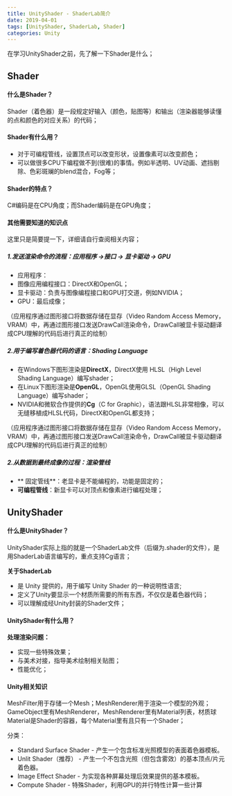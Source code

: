```yaml
---
title: UnityShader - ShaderLab简介
date: 2019-04-01
tags: [UnityShader, ShaderLab, Shader]
categories: Unity
---
```


在学习UnityShader之前，先了解一下Shader是什么；
## Shader
#### 什么是Shader？
Shader（着色器）是一段规定好输入（颜色，贴图等）和输出（渲染器能够读懂的点和颜色的对应关系）的代码；
#### Shader有什么用？
- 对于可编程管线，设置顶点可以改变形状，设置像素可以改变颜色；
- 可以做很多CPU下编程做不到(很难)的事情。例如半透明、UV动画、遮挡剔除、色彩斑斓的blend混合，Fog等；

#### Shader的特点？
C#编码是在CPU角度；而Shader编码是在GPU角度；
#### 其他需要知道的知识点
这里只是简要提一下，详细请自行查阅相关内容；

##### 1.发送渲染命令的流程：*应用程序 ->接口 -> 显卡驱动 -> GPU*
- 应用程序：
- 图像应用编程接口：DirectX和OpenGL；
- 显卡驱动：负责与图像编程接口和GPU打交道，例如NVIDIA；
- GPU：最后成像；

（应用程序通过图形接口将数据存储在显存（Video Random Access Memory，VRAM）中，再通过图形接口发送DrawCall渲染命令，DrawCall被显卡驱动翻译成CPU理解的代码后进行真正的绘制）

##### 2.用于编写着色器代码的语言：*Shading Language*
- 在Windows下图形渲染是**DirectX**，DirectX使用 HLSL（High Level Shading Language）编写shader；
- 在Linux下图形渲染是**OpenGL**，OpenGL使用GLSL（OpenGL Shading Language）编写shader；
- NVIDIA和微软合作提供的**Cg**（C for Graphic），语法跟HLSL非常相像，可以无缝移植成HLSL代码，DirectX和OpenGL都支持；

（应用程序通过图形接口将数据存储在显存（Video Random Access Memory，VRAM）中，再通过图形接口发送DrawCall渲染命令，DrawCall被显卡驱动翻译成CPU理解的代码后进行真正的绘制）

##### 2.从数据到最终成像的过程：*渲染管线*
- ** 固定管线**：老显卡是不能编程的，功能是固定的；
- **可编程管线**：新显卡可以对顶点和像素进行编程处理；



## UnityShader

#### 什么是UnityShader？
UnityShader实际上指的就是一个ShaderLab文件（后缀为.shader的文件），是用ShaderLab语言编写的，重点支持Cg语言；

**关于ShaderLab**
- 是 Unity 提供的，用于编写 Unity Shader 的一种说明性语言;
- 定义了Unity要显示一个材质所需要的所有东西，不仅仅是着色器代码；
- 可以理解成经Unity封装的Shader文件；

#### UnityShader有什么用？
**处理渲染问题：**
- 实现一些特殊效果；
- 与美术对接，指导美术绘制相关贴图；
- 性能优化；

#### Unity相关知识
MeshFilter用于存储一个Mesh；MeshRenderer用于渲染一个模型的外观；
GameObject里有MeshRenderer，MeshRenderer里有Material列表，材质球Material是Shader的容器，每个Material里有且只有一个Shader；

分类：
- Standard Surface Shader - 产生一个包含标准光照模型的表面着色器模板。
- Unlit Shader（推荐） - 产生一个不包含光照（但包含雾效）的基本顶点/片元着色器。
- Image Effect Shader - 为实现各种屏幕处理后效果提供的基本模板。
- Compute Shader - 特殊Shader，利用GPU的并行特性计算一些计算





